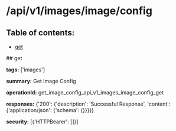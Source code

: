 # /api/v1/images/image/config

## Table of contents:
- [get](#get)

<a name="get" />
## get

**tags:** ['images']

**summary:** Get Image Config

**operationId:** get_image_config_api_v1_images_image_config_get

**responses:** {'200': {'description': 'Successful Response', 'content': {'application/json': {'schema': {}}}}}

**security:** [{'HTTPBearer': []}]

